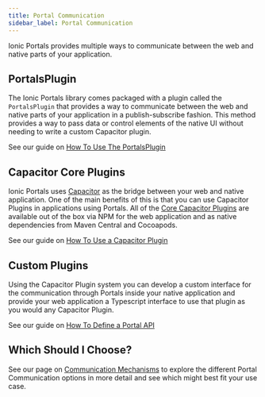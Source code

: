 ```yaml
---
title: Portal Communication
sidebar_label: Portal Communication
---
```


Ionic Portals provides multiple ways to communicate between the web and native parts of your application.

## PortalsPlugin

The Ionic Portals library comes packaged with a plugin called the `PortalsPlugin` that provides a way to communicate between the web and native parts of your application in a publish-subscribe fashion. This method provides a way to pass data or control elements of the native UI without needing to write a custom Capacitor plugin.

See our guide on [How To Use The PortalsPlugin](./how-to/using-the-portals-plugin)

## Capacitor Core Plugins

Ionic Portals uses [Capacitor](https://capacitorjs.com) as the bridge between your web and native application. One of the main benefits of this is that you can use Capacitor Plugins in applications using Portals. All of the [Core Capacitor Plugins](https://capacitorjs.com/docs/apis) are available out of the box via NPM for the web application and as native dependencies from Maven Central and Cocoapods.

See our guide on [How To Use a Capacitor Plugin](./how-to/using-a-capacitor-plugin)

## Custom Plugins

Using the Capacitor Plugin system you can develop a custom interface for the communication through Portals inside your native application and provide your web application a Typescript interface to use that plugin as you would any Capacitor Plugin.

See our guide on [How To Define a Portal API](./how-to/define-api-in-typescript)

## Which Should I Choose?

See our page on [Communication Mechanisms](./choosing-a-communication) to explore the different Portal Communication options in more detail and see which might best fit your use case.
